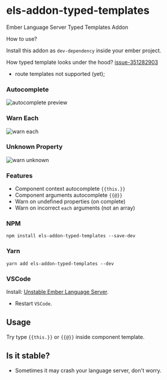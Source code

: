 # els-addon-typed-templates
Ember Language Server Typed Templates Addon


How to use?

Install this addon as `dev-dependency` inside your ember project.

How typed template looks under the hood?
[issue-351282903](https://github.com/lifeart/els-addon-typed-templates/pull/11#issue-351282903)

* route templates not supported (yet);

### Autocomplete

![autocomplete preview](previews/autocomplete.png)

### Warn Each


![warn each](previews/warn-each.png)

### Unknown Property
![warn unknown](previews/warn-unknown.png)

### Features

* Component context autocomplete `{{this.}}`
* Component arguments autocomplete `{{@}}`
* Warn on undefined properties (on complete)
* Warn on incorrect `each` arguments (not an array)

### NPM
`npm install els-addon-typed-templates --save-dev`

### Yarn
`yarn add els-addon-typed-templates --dev`

### VSCode

Install: [Unstable Ember Language Server](https://marketplace.visualstudio.com/items?itemName=lifeart.vscode-ember-unstable).

* Restart `VSCode`.

## Usage

Try type `{{this.}}` or `{{@}}` inside component template.


## Is it stable?

* Sometimes it may crash your language server, don't worry.

